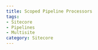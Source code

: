 ```yaml
---
title: Scoped Pipeline Processors
tags:
- Sitecore
- Pipelines
- Multisite
category: Sitecore
---
```



